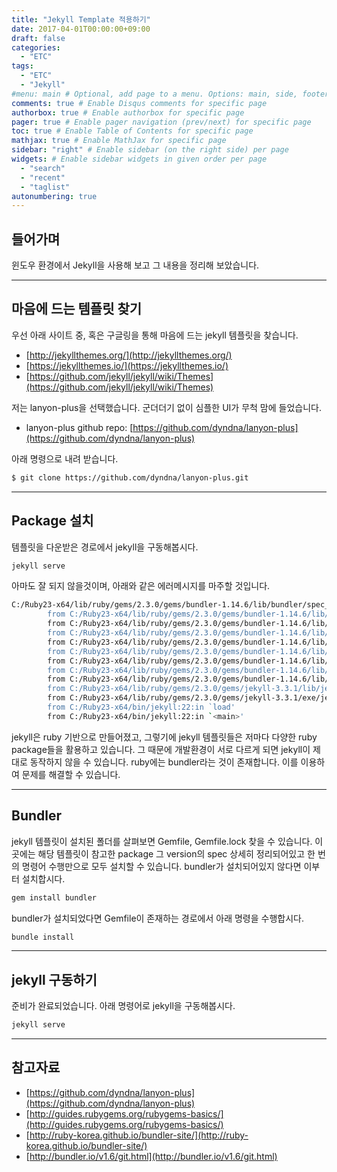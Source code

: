```yaml
---
title: "Jekyll Template 적용하기"
date: 2017-04-01T00:00:00+09:00
draft: false
categories:
  - "ETC"
tags:
  - "ETC"
  - "Jekyll"
#menu: main # Optional, add page to a menu. Options: main, side, footer
comments: true # Enable Disqus comments for specific page
authorbox: true # Enable authorbox for specific page
pager: true # Enable pager navigation (prev/next) for specific page
toc: true # Enable Table of Contents for specific page
mathjax: true # Enable MathJax for specific page
sidebar: "right" # Enable sidebar (on the right side) per page
widgets: # Enable sidebar widgets in given order per page
  - "search"
  - "recent"
  - "taglist"
autonumbering: true
---
```


## 들어가며
윈도우 환경에서 Jekyll을 사용해 보고 그 내용을 정리해 보았습니다.
  
---

## 마음에 드는 템플릿 찾기
우선 아래 사이트 중, 혹은 구글링을 통해 마음에 드는 jekyll 템플릿을 찾습니다.
- [http://jekyllthemes.org/](http://jekyllthemes.org/)
- [https://jekyllthemes.io/](https://jekyllthemes.io/)
- [https://github.com/jekyll/jekyll/wiki/Themes](https://github.com/jekyll/jekyll/wiki/Themes)
  
저는 lanyon-plus을 선택했습니다. 군더더기 없이 심플한 UI가 무척 맘에 들었습니다.
- lanyon-plus github repo: [https://github.com/dyndna/lanyon-plus](https://github.com/dyndna/lanyon-plus)

아래 명령으로 내려 받습니다.

```bash
$ git clone https://github.com/dyndna/lanyon-plus.git
```

---

## Package 설치
템플릿을 다운받은 경로에서 jekyll을 구동해봅시다. 

```bash
jekyll serve
```

아마도 잘 되지 않을것이며, 아래와 같은 에러메시지를 마주할 것입니다.

```bash
C:/Ruby23-x64/lib/ruby/gems/2.3.0/gems/bundler-1.14.6/lib/bundler/spec_set.rb:87:in `block in materialize': Could not find i18n-0.7.0 in any of the sources (Bundler::GemNotFound)
        from C:/Ruby23-x64/lib/ruby/gems/2.3.0/gems/bundler-1.14.6/lib/bundler/spec_set.rb:80:in `map!'
        from C:/Ruby23-x64/lib/ruby/gems/2.3.0/gems/bundler-1.14.6/lib/bundler/spec_set.rb:80:in `materialize'
        from C:/Ruby23-x64/lib/ruby/gems/2.3.0/gems/bundler-1.14.6/lib/bundler/definition.rb:176:in `specs'
        from C:/Ruby23-x64/lib/ruby/gems/2.3.0/gems/bundler-1.14.6/lib/bundler/definition.rb:235:in `specs_for'
        from C:/Ruby23-x64/lib/ruby/gems/2.3.0/gems/bundler-1.14.6/lib/bundler/definition.rb:224:in `requested_specs'
        from C:/Ruby23-x64/lib/ruby/gems/2.3.0/gems/bundler-1.14.6/lib/bundler/runtime.rb:118:in `block in definition_method'
        from C:/Ruby23-x64/lib/ruby/gems/2.3.0/gems/bundler-1.14.6/lib/bundler/runtime.rb:19:in `setup'
        from C:/Ruby23-x64/lib/ruby/gems/2.3.0/gems/bundler-1.14.6/lib/bundler.rb:100:in `setup'
        from C:/Ruby23-x64/lib/ruby/gems/2.3.0/gems/jekyll-3.3.1/lib/jekyll/plugin_manager.rb:36:in `require_from_bundler'
        from C:/Ruby23-x64/lib/ruby/gems/2.3.0/gems/jekyll-3.3.1/exe/jekyll:9:in `<top (required)>'
        from C:/Ruby23-x64/bin/jekyll:22:in `load'
        from C:/Ruby23-x64/bin/jekyll:22:in `<main>'
```

jekyll은 ruby 기반으로 만들어졌고, 그렇기에 jekyll 템플릿들은 저마다 다양한 ruby package들을 활용하고 있습니다. 그 때문에 개발환경이 서로 다르게 되면 jekyll이 제대로 동작하지 않을 수 있습니다. ruby에는 bundler라는 것이 존재합니다. 이를 이용하여 문제를 해결할 수 있습니다.

---

## Bundler
jekyll 템플릿이 설치된 폴더를 살펴보면 Gemfile, Gemfile.lock 찾을 수 있습니다. 이곳에는 해당 템플릿이 참고한 package 그 version의 spec 상세히 정리되어있고 한 번의 명령어 수행만으로 모두 설치할 수 있습니다.
bundler가 설치되어있지 않다면 이부터 설치합시다.

```bash
gem install bundler
```
bundler가 설치되었다면 Gemfile이 존재하는 경로에서 아래 명령을 수행합시다.

```bash
bundle install
```

---

## jekyll 구동하기
준비가 완료되었습니다. 아래 명령어로 jekyll을 구동해봅시다.

```bash
jekyll serve
```

---

## 참고자료
- [https://github.com/dyndna/lanyon-plus](https://github.com/dyndna/lanyon-plus)
- [http://guides.rubygems.org/rubygems-basics/](http://guides.rubygems.org/rubygems-basics/)
- [http://ruby-korea.github.io/bundler-site/](http://ruby-korea.github.io/bundler-site/)
- [http://bundler.io/v1.6/git.html](http://bundler.io/v1.6/git.html)
